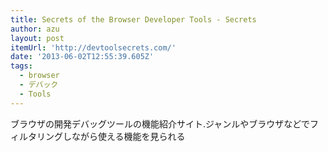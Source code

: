 ```yaml
---
title: Secrets of the Browser Developer Tools - Secrets
author: azu
layout: post
itemUrl: 'http://devtoolsecrets.com/'
date: '2013-06-02T12:55:39.605Z'
tags:
  - browser
  - デバック
  - Tools
---
```

ブラウザの開発デバッグツールの機能紹介サイト.ジャンルやブラウザなどでフィルタリングしながら使える機能を見られる
